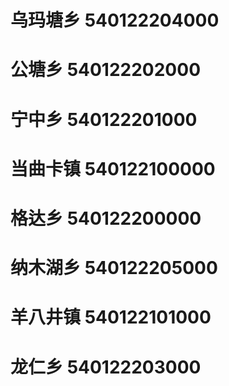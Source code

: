 # 乌玛塘乡 540122204000
# 公塘乡 540122202000
# 宁中乡 540122201000
# 当曲卡镇 540122100000
# 格达乡 540122200000
# 纳木湖乡 540122205000
# 羊八井镇 540122101000
# 龙仁乡 540122203000
